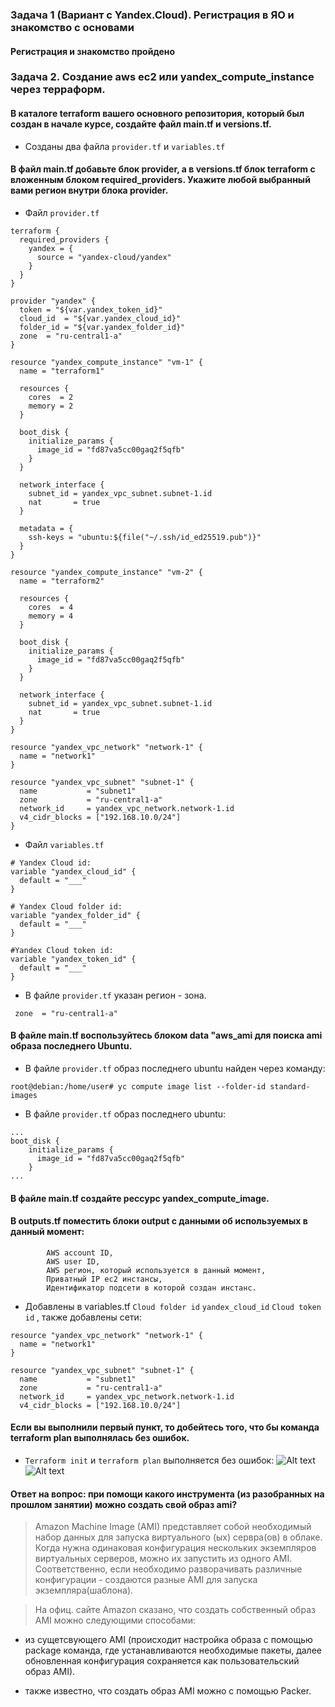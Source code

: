 ### Задача 1 (Вариант с Yandex.Cloud). Регистрация в ЯО и знакомство с основами 
#### Регистрация и знакомство пройдено

### Задача 2. Создание aws ec2 или yandex_compute_instance через терраформ.
#### В каталоге terraform вашего основного репозитория, который был создан в начале курсе, создайте файл main.tf и versions.tf.
* Созданы два файла `provider.tf` и `variables.tf`
#### В файл main.tf добавьте блок provider, а в versions.tf блок terraform с вложенным блоком required_providers. Укажите любой выбранный вами регион внутри блока provider.
* Файл `provider.tf`
```
terraform {
  required_providers {
    yandex = {
      source = "yandex-cloud/yandex"
    }
  }
}

provider "yandex" {
  token = "${var.yandex_token_id}"
  cloud_id  = "${var.yandex_cloud_id}"
  folder_id = "${var.yandex_folder_id}"
  zone  = "ru-central1-a"
}

resource "yandex_compute_instance" "vm-1" {
  name = "terraform1"

  resources {
    cores  = 2
    memory = 2
  }

  boot_disk {
    initialize_params {
      image_id = "fd87va5cc00gaq2f5qfb"
    }
  }

  network_interface {
    subnet_id = yandex_vpc_subnet.subnet-1.id
    nat       = true
  }

  metadata = {
    ssh-keys = "ubuntu:${file("~/.ssh/id_ed25519.pub")}"
  }
}

resource "yandex_compute_instance" "vm-2" {
  name = "terraform2"

  resources {
    cores  = 4
    memory = 4
  }

  boot_disk {
    initialize_params {
      image_id = "fd87va5cc00gaq2f5qfb"
    }
  }

  network_interface {
    subnet_id = yandex_vpc_subnet.subnet-1.id
    nat       = true
  }
}

resource "yandex_vpc_network" "network-1" {
  name = "network1"
}

resource "yandex_vpc_subnet" "subnet-1" {
  name           = "subnet1"
  zone           = "ru-central1-a"
  network_id     = yandex_vpc_network.network-1.id
  v4_cidr_blocks = ["192.168.10.0/24"]
}
```
* Файл `variables.tf`
````
# Yandex Cloud id:
variable "yandex_cloud_id" {
  default = "___"
}

# Yandex Cloud folder id:
variable "yandex_folder_id" {
  default = "___"
}

#Yandex Cloud token id:
variable "yandex_token_id" {
  default = "___"
}
````
* В файле `provider.tf` указан регион - зона.
```
 zone  = "ru-central1-a"
```
#### В файле main.tf воспользуйтесь блоком data "aws_ami для поиска ami образа последнего Ubuntu.
* В файле `provider.tf` образ последнего ubuntu найден через команду: 
```
root@debian:/home/user# yc compute image list --folder-id standard-images
```
* В файле `provider.tf` образ последнего ubuntu:
````
...
boot_disk {
    initialize_params {
      image_id = "fd87va5cc00gaq2f5qfb"
    }
...
```` 
#### В файле main.tf создайте рессурс  yandex_compute_image.
#### В outputs.tf поместить блоки output с данными об используемых в данный момент:
            AWS account ID,
            AWS user ID,
            AWS регион, который используется в данный момент,
            Приватный IP ec2 инстансы,
            Идентификатор подсети в которой создан инстанс.

* Добавлены в variables.tf `Cloud folder id`  `yandex_cloud_id`  `Cloud token id` , также добавлены сети:
```
resource "yandex_vpc_network" "network-1" {
  name = "network1"
}

resource "yandex_vpc_subnet" "subnet-1" {
  name           = "subnet1"
  zone           = "ru-central1-a"
  network_id     = yandex_vpc_network.network-1.id
  v4_cidr_blocks = ["192.168.10.0/24"]
```
#### Если вы выполнили первый пункт, то добейтесь того, что бы команда terraform plan выполнялась без ошибок.
* `Terraform init` и `terraform plan` выполняется без ошибок:
![Alt text](terraform_init.png)
![Alt text](terraform_plan.png)

#### Ответ на вопрос: при помощи какого инструмента (из разобранных на прошлом занятии) можно создать свой образ ami?

>Amazon Machine Image (AMI) 
представляет собой необходимый набор данных для запуска виртуального (ых) сервра(ов) в облаке. Когда нужна одинаковая конфигурация нескольких экземпляров виртуальных серверов, можно их запустить из одного AMI.
Соответственно, если необходимо разворачивать различные конфигурации - создаются разные AMI для запуска экземпляра(шаблона). 

>На офиц. сайте Amazon сказано, что создать собственный образ AMI можно следующими способами:

* из сущетсвующего AMI (происходит настройка образа с помощью package команда, где устанавливаются необходимые пакеты, далее обновленная конфигурация сохраняется как пользовательский образ AMI).

* также известно, что создать образ AMI можно c помощью Packer.